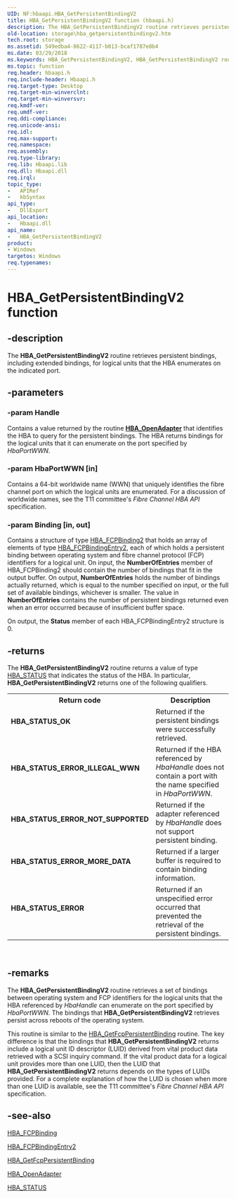```yaml
---
UID: NF:hbaapi.HBA_GetPersistentBindingV2
title: HBA_GetPersistentBindingV2 function (hbaapi.h)
description: The HBA_GetPersistentBindingV2 routine retrieves persistent bindings, including extended bindings, for logical units that the HBA enumerates on the indicated port.
old-location: storage\hba_getpersistentbindingv2.htm
tech.root: storage
ms.assetid: 549edba4-8622-4117-b013-bcaf1787e8b4
ms.date: 03/29/2018
ms.keywords: HBA_GetPersistentBindingV2, HBA_GetPersistentBindingV2 routine [Storage Devices], fibreHBA_rtns_b3906ad3-bbf6-43b4-b427-9276870645cd.xml, hbaapi/HBA_GetPersistentBindingV2, storage.hba_getpersistentbindingv2
ms.topic: function
req.header: hbaapi.h
req.include-header: Hbaapi.h
req.target-type: Desktop
req.target-min-winverclnt: 
req.target-min-winversvr: 
req.kmdf-ver: 
req.umdf-ver: 
req.ddi-compliance: 
req.unicode-ansi: 
req.idl: 
req.max-support: 
req.namespace: 
req.assembly: 
req.type-library: 
req.lib: Hbaapi.lib
req.dll: Hbaapi.dll
req.irql: 
topic_type:
-	APIRef
-	kbSyntax
api_type:
-	DllExport
api_location:
-	Hbaapi.dll
api_name:
-	HBA_GetPersistentBindingV2
product:
- Windows
targetos: Windows
req.typenames: 
---
```


# HBA_GetPersistentBindingV2 function


## -description


The <b>HBA_GetPersistentBindingV2</b> routine retrieves persistent bindings, including extended bindings, for logical units that the HBA enumerates on the indicated port. 


## -parameters




### -param Handle

<p>Contains a value returned by the routine <a href="https://msdn.microsoft.com/library/Ff557097(v=VS.85).aspx"><b>HBA_OpenAdapter</b></a> that identifies the HBA to query for the persistent bindings. The HBA returns bindings for the logical units that it can enumerate on the port specified by <i>HbaPortWWN</i>. </p>


### -param HbaPortWWN [in]

Contains a 64-bit worldwide name (WWN) that uniquely identifies the fibre channel port on which the logical units are enumerated. For a discussion of worldwide names, see the T11 committee's <i>Fibre Channel HBA API</i> specification.


### -param Binding [in, out]

Contains a structure of type <a href="https://msdn.microsoft.com/library/windows/hardware/ff556057">HBA_FCPBinding2</a> that holds an array of elements of type <a href="https://msdn.microsoft.com/library/windows/hardware/ff556060">HBA_FCPBindingEntry2</a>, each of which holds a persistent binding between operating system and fibre channel protocol (FCP) identifiers for a logical unit. On input, the <b>NumberOfEntries</b> member of HBA_FCPBinding2 should contain the number of bindings that fit in the output buffer. On output, <b>NumberOfEntries</b> holds the number of bindings actually returned, which is equal to the number specified on input, or the full set of available bindings, whichever is smaller. The value in <b>NumberOfEntries</b> contains the number of persistent bindings returned even when an error occurred because of insufficient buffer space. 

On output, the <b>Status</b> member of each HBA_FCPBindingEntry2 structure is 0. 


## -returns



The <b>HBA_GetPersistentBindingV2</b> routine returns a value of type <a href="https://msdn.microsoft.com/library/windows/hardware/ff557233">HBA_STATUS</a> that indicates the status of the HBA. In particular, <b>HBA_GetPersistentBindingV2</b> returns one of the following qualifiers.

<table>
<tr>
<th>Return code</th>
<th>Description</th>
</tr>
<tr>
<td width="40%">
<dl>
<dt><b>HBA_STATUS_OK</b></dt>
</dl>
</td>
<td width="60%">
Returned if the persistent bindings were successfully retrieved. 

</td>
</tr>
<tr>
<td width="40%">
<dl>
<dt><b>HBA_STATUS_ERROR_ILLEGAL_WWN</b></dt>
</dl>
</td>
<td width="60%">
Returned if the HBA referenced by <i>HbaHandle</i> does not contain a port with the name specified in <i>HbaPortWWN</i>. 

</td>
</tr>
<tr>
<td width="40%">
<dl>
<dt><b>HBA_STATUS_ERROR_NOT_SUPPORTED</b></dt>
</dl>
</td>
<td width="60%">
Returned if the adapter referenced by <i>HbaHandle </i>does not support persistent binding. 

</td>
</tr>
<tr>
<td width="40%">
<dl>
<dt><b>HBA_STATUS_ERROR_MORE_DATA</b></dt>
</dl>
</td>
<td width="60%">
Returned if a larger buffer is required to contain binding information.

</td>
</tr>
<tr>
<td width="40%">
<dl>
<dt><b>HBA_STATUS_ERROR</b></dt>
</dl>
</td>
<td width="60%">
Returned if an unspecified error occurred that prevented the retrieval of the persistent bindings. 

</td>
</tr>
</table>
 




## -remarks



The <b>HBA_GetPersistentBindingV2</b> routine retrieves a set of bindings between operating system and FCP identifiers for the logical units that the HBA referenced by <i>HbaHandle </i>can enumerate on the port specified by <i>HbaPortWWN</i>. The bindings that <b>HBA_GetPersistentBindingV2</b> retrieves persist across reboots of the operating system.

This routine is similar to the <a href="https://msdn.microsoft.com/library/windows/hardware/ff556095">HBA_GetFcpPersistentBinding</a> routine. The key difference is that the bindings that <b>HBA_GetPersistentBindingV2</b> returns include a logical unit ID descriptor (LUID) derived from vital product data retrieved with a SCSI inquiry command. If the vital product data for a logical unit provides more than one LUID, then the LUID that <b>HBA_GetPersistentBindingV2</b> returns depends on the types of LUIDs provided. For a complete explanation of how the LUID is chosen when more than one LUID is available, see the T11 committee's <i>Fibre Channel HBA API </i>specification.




## -see-also




<a href="https://msdn.microsoft.com/library/windows/hardware/ff556055">HBA_FCPBinding</a>



<a href="https://msdn.microsoft.com/library/windows/hardware/ff556060">HBA_FCPBindingEntry2</a>



<a href="https://msdn.microsoft.com/library/windows/hardware/ff556095">HBA_GetFcpPersistentBinding</a>



<a href="https://msdn.microsoft.com/library/windows/hardware/ff557097">HBA_OpenAdapter</a>



<a href="https://msdn.microsoft.com/library/windows/hardware/ff557233">HBA_STATUS</a>
 

 

